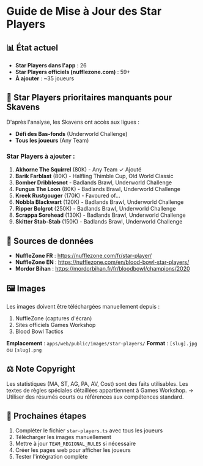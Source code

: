 # Guide de Mise à Jour des Star Players

## 📊 État actuel

- **Star Players dans l'app** : 26
- **Star Players officiels (nufflezone.com)** : 59+
- **À ajouter** : ~35 joueurs

## 🎯 Star Players prioritaires manquants pour Skavens

D'après l'analyse, les Skavens ont accès aux ligues :
- **Défi des Bas-fonds** (Underworld Challenge)
- **Tous les joueurs** (Any Team)

### Star Players à ajouter :

1. **Akhorne The Squirrel** (80K) - Any Team ✓ Ajouté
2. **Barik Farblast** (80K) - Halfling Thimble Cup, Old World Classic
3. **Bomber Dribblesnot** - Badlands Brawl, Underworld Challenge
4. **Fungus The Loon** (80K) - Badlands Brawl, Underworld Challenge
5. **Kreek Rustgouger** (170K) - Favoured of...
6. **Nobbla Blackwart** (120K) - Badlands Brawl, Underworld Challenge
7. **Ripper Bolgrot** (250K) - Badlands Brawl, Underworld Challenge
8. **Scrappa Sorehead** (130K) - Badlands Brawl, Underworld Challenge
9. **Skitter Stab-Stab** (150K) - Badlands Brawl, Underworld Challenge

## 📝 Sources de données

- **NuffleZone FR** : https://nufflezone.com/fr/star-player/
- **NuffleZone EN** : https://nufflezone.com/en/blood-bowl-star-players/
- **Mordor Bihan** : https://mordorbihan.fr/fr/bloodbowl/champions/2020

## 🖼️ Images

Les images doivent être téléchargées manuellement depuis :
1. NuffleZone (captures d'écran)
2. Sites officiels Games Workshop
3. Blood Bowl Tactics

**Emplacement** : `apps/web/public/images/star-players/`
**Format** : `[slug].jpg` ou `[slug].png`

## ⚖️ Note Copyright

Les statistiques (MA, ST, AG, PA, AV, Cost) sont des faits utilisables.
Les textes de règles spéciales détaillées appartiennent à Games Workshop.
→ Utiliser des résumés courts ou références aux compétences standard.

## 🔄 Prochaines étapes

1. Compléter le fichier `star-players.ts` avec tous les joueurs
2. Télécharger les images manuellement
3. Mettre à jour `TEAM_REGIONAL_RULES` si nécessaire
4. Créer les pages web pour afficher les joueurs
5. Tester l'intégration complète


